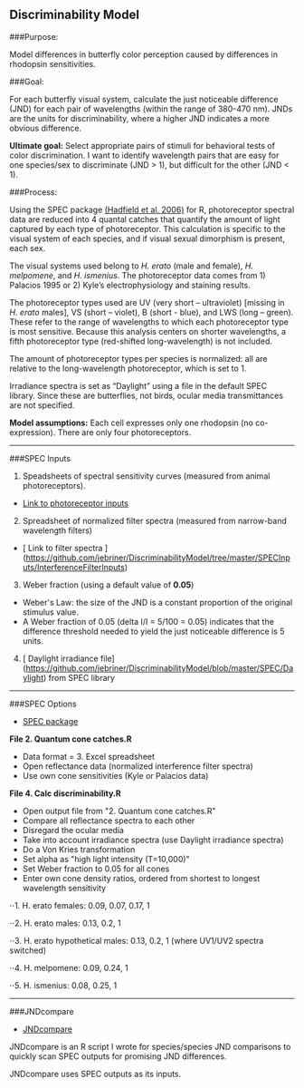 ﻿Discriminability Model
-----------------------

###Purpose: 

Model differences in butterfly color perception caused by differences in rhodopsin sensitivities.

###Goal: 

For each butterfly visual system, calculate the just noticeable difference (JND) for each pair of wavelengths (within the range of 380-470 nm). 
JNDs are the units for discriminability, where a higher JND indicates a more obvious difference.

**Ultimate goal:** Select appropriate pairs of stimuli for behavioral tests of color discrimination. I want to identify wavelength pairs that are easy for one species/sex to discriminate (JND > 1), but difficult for the other (JND < 1).


###Process: 

Using the SPEC package [(Hadfield et al. 2006)](http://rspb.royalsocietypublishing.org/content/273/1592/1347.abstract?ijkey=05e2609097c5f4e30e172452a347c414e1362aa0&keytype2=tf_ipsecsha) for R, photoreceptor spectral data are reduced into 4 quantal catches that quantify the amount of light captured by each type of photoreceptor. This calculation is specific to the visual system of each species, and if visual sexual dimorphism is present, each sex. 

The visual systems used belong to *H. erato* (male and female), *H. melpomene*, and  *H. ismenius*. The photoreceptor data comes from 1) Palacios 1995 or 2) Kyle’s electrophysiology and staining results. 

The photoreceptor types used are UV (very short – ultraviolet) [missing in *H. erato* males], VS (short – violet), B (short - blue), and LWS (long – green). These refer to the range of wavelengths to which each photoreceptor type is most sensitive. Because this analysis centers on shorter wavelengths, a fifth photoreceptor type (red-shifted long-wavelength) is not included. 

The amount of photoreceptor types per species is normalized: all are relative to the long-wavelength photoreceptor, which is set to 1.

Irradiance spectra is set as “Daylight” using a file in the default SPEC library. Since these are butterflies, not birds, ocular media transmittances are not specified. 


**Model assumptions:** Each cell expresses only one rhodopsin (no co-expression). There are only four photoreceptors.



---------------

###SPEC Inputs

1. Speadsheets of spectral sensitivity curves (measured from animal photoreceptors).  
 - [ Link to photoreceptor inputs ](https://github.com/jebriner/DiscriminabilityModel/tree/master/SPECInputs)
2. Spreadsheet of normalized filter spectra (measured from narrow-band wavelength filters)
 - [ Link to filter spectra ] (https://github.com/jebriner/DiscriminabilityModel/tree/master/SPECInputs/InterferenceFilterInputs)
3. Weber fraction (using a default value of **0.05**)
 - Weber's Law: the size of the JND is a constant proportion of the original stimulus value. 
 - A Weber fraction of 0.05  (delta I/I = 5/100 = 0.05) indicates that the difference threshold needed to yield the just noticeable difference is 5 units. 
4. [ Daylight irradiance file] (https://github.com/jebriner/DiscriminabilityModel/blob/master/SPEC/Daylight) from SPEC library

---------------

###SPEC Options

* [SPEC package](https://github.com/jebriner/DiscriminabilityModel/tree/master/SPEC)


**File 2. Quantum cone catches.R**

+ Data format = 3. Excel spreadsheet
+ Open reflectance data (normalized interference filter spectra)
+ Use own cone sensitivities (Kyle or Palacios data)


**File 4. Calc discriminability.R**

+ Open output file from "2. Quantum cone catches.R"
+ Compare all reflectance spectra to each other
+ Disregard the ocular media
+ Take into account irradiance spectra (use Daylight irradiance spectra)
+ Do a Von Kries transformation
+ Set alpha as "high light intensity (T=10,000)"
+ Set Weber fraction to 0.05 for all cones
+ Enter own cone density ratios, ordered from shortest to longest wavelength sensitivity

 ⋅⋅1. H. erato females: 0.09, 0.07, 0.17, 1
 
 ⋅⋅2. H. erato males: 0.13, 0.2, 1 
 
 ⋅⋅3. H. erato hypothetical males: 0.13, 0.2, 1 (where UV1/UV2 spectra switched)
 
 ⋅⋅4. H. melpomene: 0.09, 0.24, 1
 
 ⋅⋅5. H. ismenius: 0.08, 0.25, 1



-------------------------------------

###JNDcompare

* [JNDcompare](https://github.com/jebriner/DiscriminabilityModel/tree/master/JNDcompare)

JNDcompare is an R script I wrote for species/species JND comparisons to quickly scan SPEC outputs for promising JND differences.

JNDcompare uses SPEC outputs as its inputs.






